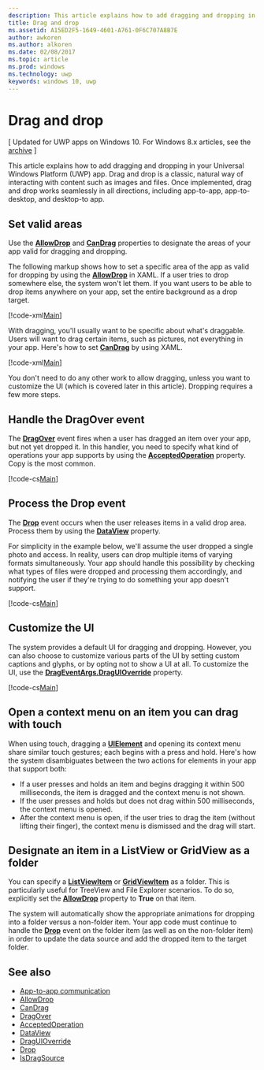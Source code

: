 ---description: This article explains how to add dragging and dropping in your Universal Windows Platform (UWP) app.title: Drag and dropms.assetid: A15ED2F5-1649-4601-A761-0F6C707A8B7Eauthor: awkorenms.author: alkorenms.date: 02/08/2017ms.topic: articlems.prod: windowsms.technology: uwpkeywords: windows 10, uwp---# Drag and drop\[ Updated for UWP apps on Windows 10. For Windows 8.x articles, see the [archive](http://go.microsoft.com/fwlink/p/?linkid=619132) \]This article explains how to add dragging and dropping in your Universal Windows Platform (UWP) app. Drag and drop is a classic, natural way of interacting with content such as images and files. Once implemented, drag and drop works seamlessly in all directions, including app-to-app, app-to-desktop, and desktop-to app.## Set valid areasUse the [**AllowDrop**](https://msdn.microsoft.com/library/windows/apps/Windows.UI.Xaml.UIElement.AllowDrop) and [**CanDrag**](https://msdn.microsoft.com/library/windows/apps/Windows.UI.Xaml.UIElement.CanDrag) properties to designate the areas of your app valid for dragging and dropping.The following markup shows how to set a specific area of the app as valid for dropping by using the [**AllowDrop**](https://msdn.microsoft.com/library/windows/apps/Windows.UI.Xaml.UIElement.AllowDrop) in XAML. If a user tries to drop somewhere else, the system won't let them. If you want users to be able to drop items anywhere on your app, set the entire background as a drop target.[!code-xml[Main](./code/drag_drop/cs/MainPage.xaml#SnippetDropArea)]With dragging, you'll usually want to be specific about what's draggable. Users will want to drag certain items, such as pictures, not everything in your app. Here's how to set [**CanDrag**](https://msdn.microsoft.com/library/windows/apps/Windows.UI.Xaml.UIElement.CanDrag) by using XAML.[!code-xml[Main](./code/drag_drop/cs/MainPage.xaml#SnippetDragArea)]You don't need to do any other work to allow dragging, unless you want to customize the UI (which is covered later in this article). Dropping requires a few more steps.## Handle the DragOver eventThe [**DragOver**](https://msdn.microsoft.com/library/windows/apps/Windows.UI.Xaml.UIElement.DragOver) event fires when a user has dragged an item over your app, but not yet dropped it. In this handler, you need to specify what kind of operations your app supports by using the [**AcceptedOperation**](https://msdn.microsoft.com/library/windows/apps/Windows.UI.Xaml.DragEventArgs.AcceptedOperation) property. Copy is the most common.[!code-cs[Main](./code/drag_drop/cs/MainPage.xaml.cs#SnippetGrid_DragOver)]## Process the Drop eventThe [**Drop**](https://msdn.microsoft.com/library/windows/apps/Windows.UI.Xaml.UIElement.Drop) event occurs when the user releases items in a valid drop area. Process them by using the [**DataView**](https://msdn.microsoft.com/library/windows/apps/Windows.UI.Xaml.DragEventArgs.DataView) property.For simplicity in the example below, we'll assume the user dropped a single photo and access. In reality, users can drop multiple items of varying formats simultaneously. Your app should handle this possibility by checking what types of files were dropped and processing them accordingly, and notifying the user if they're trying to do something your app doesn't support.[!code-cs[Main](./code/drag_drop/cs/MainPage.xaml.cs#SnippetGrid_Drop)]## Customize the UIThe system provides a default UI for dragging and dropping. However, you can also choose to customize various parts of the UI by setting custom captions and glyphs, or by opting not to show a UI at all. To customize the UI, use the [**DragEventArgs.DragUIOverride**](https://msdn.microsoft.com/library/windows/apps/Windows.UI.Xaml.DragEventArgs.DragUIOverride) property.[!code-cs[Main](./code/drag_drop/cs/MainPage.xaml.cs#SnippetGrid_DragOverCustom)]## Open a context menu on an item you can drag with touchWhen using touch, dragging a [**UIElement**](https://msdn.microsoft.com/library/windows/apps/Windows.UI.Xaml.UIElement) and opening its context menu share similar touch gestures; each begins with a press and hold. Here's how the system disambiguates between the two actions for elements in your app that support both: * If a user presses and holds an item and begins dragging it within 500 milliseconds, the item is dragged and the context menu is not shown. * If the user presses and holds but does not drag within 500 milliseconds, the context menu is opened. * After the context menu is open, if the user tries to drag the item (without lifting their finger), the context menu is dismissed and the drag will start.## Designate an item in a ListView or GridView as a folderYou can specify a [**ListViewItem**](https://msdn.microsoft.com/library/windows/apps/Windows.UI.Xaml.Controls.ListViewItem) or [**GridViewItem**](https://msdn.microsoft.com/library/windows/apps/Windows.UI.Xaml.Controls.GridViewItem) as a folder. This is particularly useful for TreeView and File Explorer scenarios. To do so, explicitly set the [**AllowDrop**](https://msdn.microsoft.com/library/windows/apps/Windows.UI.Xaml.UIElement.AllowDrop) property to **True** on that item. The system will automatically show the appropriate animations for dropping into a folder versus a non-folder item. Your app code must continue to handle the [**Drop**](https://msdn.microsoft.com/library/windows/apps/Windows.UI.Xaml.UIElement.Drop) event on the folder item (as well as on the non-folder item) in order to update the data source and add the dropped item to the target folder.## See also* [App-to-app communication](index.md)* [AllowDrop](https://msdn.microsoft.com/library/windows/apps/xaml/windows.ui.xaml.uielement.allowdrop.aspx)* [CanDrag](https://msdn.microsoft.com/library/windows/apps/xaml/windows.ui.xaml.uielement.candrag.aspx)* [DragOver](https://msdn.microsoft.com/library/windows/apps/xaml/windows.ui.xaml.uielement.dragover.aspx)* [AcceptedOperation](https://msdn.microsoft.com/library/windows/apps/xaml/windows.ui.xaml.drageventargs.acceptedoperation.aspx)* [DataView](https://msdn.microsoft.com/library/windows/apps/xaml/windows.ui.xaml.drageventargs.dataview.aspx)* [DragUIOverride](https://msdn.microsoft.com/library/windows/apps/xaml/windows.ui.xaml.drageventargs.draguioverride.aspx)* [Drop](https://msdn.microsoft.com/library/windows/apps/xaml/windows.ui.xaml.uielement.drop.aspx)* [IsDragSource](https://msdn.microsoft.com/library/windows/apps/windows.ui.xaml.controls.listviewbase.isdragsource.aspx)